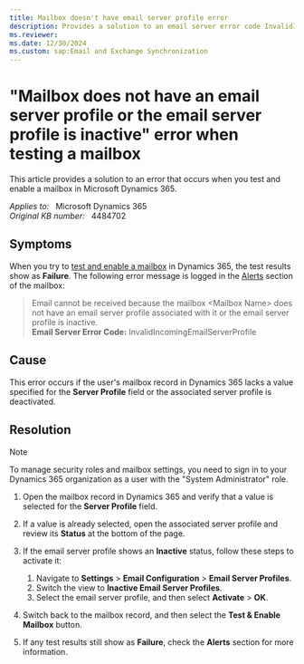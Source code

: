 ```yaml
---
title: Mailbox doesn't have email server profile error
description: Provides a solution to an email server error code InvalidIncomingEmailServerProfile that occurs when selecting Test & Enable Mailbox in Dynamics 365.
ms.reviewer: 
ms.date: 12/30/2024
ms.custom: sap:Email and Exchange Synchronization
---
```

# "Mailbox does not have an email server profile or the email server profile is inactive" error when testing a mailbox

This article provides a solution to an error that occurs when you test and enable a mailbox in Microsoft Dynamics 365.

_Applies to:_ &nbsp; Microsoft Dynamics 365  
_Original KB number:_ &nbsp; 4484702

## Symptoms

When you try to [test and enable a mailbox](/power-platform/admin/connect-exchange-online#test-the-configuration-of-mailboxes) in Dynamics 365, the test results show as **Failure**. The following error message is logged in the [Alerts](/power-platform/admin/monitor-email-processing-errors#view-alerts) section of the mailbox:

> Email cannot be received because the mailbox \<Mailbox Name\> does not have an email server profile associated with it or the email server profile is inactive.  
> **Email Server Error Code:** InvalidIncomingEmailServerProfile

## Cause

This error occurs if the user's mailbox record in Dynamics 365 lacks a value specified for the **Server Profile** field or the associated server profile is deactivated.

## Resolution

> [!NOTE]
> To manage security roles and mailbox settings, you need to sign in to your Dynamics 365 organization as a user with the "System Administrator" role.

1. Open the mailbox record in Dynamics 365 and verify that a value is selected for the **Server Profile** field.

2. If a value is already selected, open the associated server profile and review its **Status** at the bottom of the page.

3. If the email server profile shows an **Inactive** status, follow these steps to activate it:

    1. Navigate to **Settings** > **Email Configuration** > **Email Server Profiles**.
    2. Switch the view to **Inactive Email Server Profiles**.
    3. Select the email server profile, and then select **Activate** > **OK**.

4. Switch back to the mailbox record, and then select the **Test & Enable Mailbox** button.
5. If any test results still show as **Failure**, check the **Alerts** section for more information.
